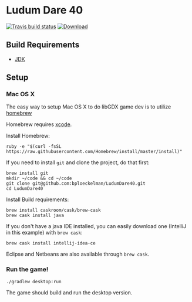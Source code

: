 # Ludum Dare 40

[![Travis build status](https://travis-ci.org/bploeckelman/LudumDare40.svg)](https://travis-ci.org/bploeckelman/LudumDare40)
[![Download](https://api.bintray.com/packages/bploeckelman/LudumDare/LudumDare40/images/download.svg)](https://bintray.com/bploeckelman/LudumDare/LudumDare40/_latestVersion#files)

## Build Requirements

* [JDK](http://www.oracle.com/technetwork/java/javase/downloads/jdk8-downloads-2140151.html)

## Setup

### Mac OS X

The easy way to setup Mac OS X to do libGDX game dev is to utilize [homebrew](http://brew.sh)

Homebrew requires [xcode](https://developer.apple.com/xcode/downloads/).

Install Homebrew:

    ruby -e "$(curl -fsSL https://raw.githubusercontent.com/Homebrew/install/master/install)"

If you need to install `git` and clone the project, do that first:

    brew install git
    mkdir ~/code && cd ~/code
    git clone git@github.com:bploeckelman/LudumDare40.git
    cd LudumDare40

Install Build requirements:

    brew install caskroom/cask/brew-cask
    brew cask install java

If you don't have a java IDE installed, you can easily download one
(IntelliJ in this example) with `brew cask`:

    brew cask install intellij-idea-ce

Eclipse and Netbeans are also available through `brew cask`.

### Run the game!

    ./gradlew desktop:run

The game should build and run the desktop version.
